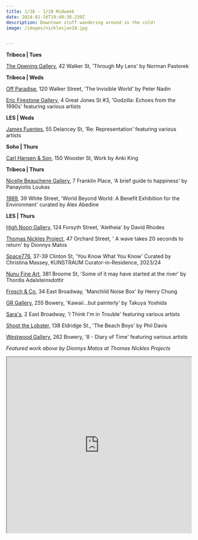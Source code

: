 ```yaml
---
title: 1/16 - 1/18 Midweek
date: 2024-01-16T19:49:38.239Z
description: Downtown stuff wandering around in the cold!
image: /images/nicklesjan18.jpg


---
```

**T﻿ribeca | Tues**

[The Opening Gallery](https://www.theopeninggallery.com/), 42 Walker St, 'Through My Lens' by Norman Pastorek

**T﻿ribeca | Weds**

[Off Paradise](https://offparadise.com/), 120 Walker Street, 'The Invisible World' by Peter Nadin

[Eric Firestone Gallery](https://www.ericfirestonegallery.com/exhibitions/godzilla-echoes-from-the-1990s-asian-american-arts-network), 4 Great Jones St #3, 'Godzilla: Echoes from the 1990s' featuring various artists

**L﻿ES | Weds**

[James Fuentes](https://jamesfuentes.com/exhibitions/re-representation), 55 Delancey St, 'Re: Representation' featuring various artists

**S﻿oho | Thurs**

[Carl Hansen & Son](https://www.carlhansen.com/), 150 Wooster St, Work by Anki King

**T﻿ribeca | Thurs**

[Nicelle Beauchene Gallery](https://nicellebeauchene.com/exhibitions/panayiotis-loukas-2/), 7 Franklin Place, 'A brief guide to happiness' by Panayiotis Loukas

[1969](http://www.1969gallery.com/upcoming), 39 White Street, 'World Beyond World: A Benefit Exhibition for the Environment' curated by Alex Abedine

**L﻿ES | Thurs**

[High Noon Gallery](https://www.highnoongallery.com/), 124 Forsyth Street, 'Aletheia' by David Rhodes

[Thomas Nickles Project](https://www.thomasnickles.com/exhibitions/31-a-wave-takes-20-seconds-to-return-dionnys-matos/), 47 Orchard Street, ' A wave takes 20 seconds to return' by Dionnys Matos

[Space776](https://www.space776.com/), 37-39 Clinton St, 'You Know What You Know' Curated by Christina Massey, KUNSTRAUM Curator-in-Residence, 2023/24

[Nunu Fine Art](https://www.nunufineart.com/thordis-adalsteinsdottir), 381 Broome St, 'Some of it may have started at the river' by Thordis Adalsteinsdottir

[Frosch & Co](https://froschandco.com/current), 34 East Broadway, 'Manchild Noise Box' by Henry Chung

[GR Gallery](https://www.gr-gallery.com/exhibitions), 255 Bowery, 'Kawaii…but painterly' by Takuya Yoshida

[Sara's](https://saras.world/I-think-im-in-trouble), 2 East Broadway, 'I Think I'm in Trouble' featuring various artists

[Shoot the Lobster](https://www.shootthelobster.com/phildavis-thebeachboys), 138 Eldridge St., 'The Beach Boys' by Phil Davis

[Westwood Gallery](https://www.westwoodgallery.com/exhibitions/8-diary-of-time), 262 Bowery, '8 - Diary of Time' featuring various artists

*F﻿eatured work above by Dionnys Matos at Thomas Nickles Projects*

<iframe src="https://www.google.com/maps/d/u/1/embed?mid=1PVBxje4QK9YVEfUfLZ_3OGe03VvLpSM&ehbc=2E312F" width="100%" height="480"></iframe>